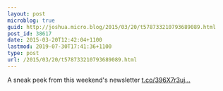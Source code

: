 ```yaml
---
layout: post
microblog: true
guid: http://joshua.micro.blog/2015/03/20/t578733210793689089.html
post_id: 38617
date: 2015-03-20T12:42:04+1100
lastmod: 2019-07-30T17:41:36+1100
type: post
url: /2015/03/20/t578733210793689089.html
---
```

A sneak peek from this weekend's newsletter [t.co/396X7r3uj...](http://t.co/396X7r3ujw)
